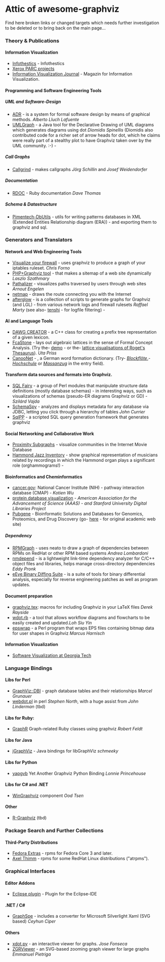 # Attic of awesome-graphviz
Find here broken links or changed targets which needs further investigation to be deleted or to bring back on the main page...

### Theory & Publications
#### Information Visualization
- [Infothestics](http://infosthetics.com/) - Infothestics
- [Xerox PARC projects](http://www.parc.com/) 
- [Information Visualization Journal](https://www.palgrave.com/gp/journals) - Magazin for Information Visualization.

#### Programming and Software Engineering Tools
##### UML and Software-Design
  - [ADR](http://www.albertolluch.com/research/adr) - is a system for formal software design by means of graphical methods. *Alberto Lluch Lafuente* 
  - [UMLGraph](http://www.umlgraph.org/) - a Java tool for the Declarative Drawing of UML diagrams which generates diagrams using dot *Diomidis Spinellis* (Diomidis also contributed code for a richer set of arrow heads for dot, which he claims were really part of a stealthy plot to have Graphviz taken over by the UML community. :-) -   
##### Call Graphs
  - [Callgrind](http://kcachegrind.sourceforge.net/cgi-bin/show.cgi) - makes callgraphs *Jörg Schillin* and *Josef Weidendorfer* 
##### Documentation
- [RDOC](http://rdoc.sourceforge.net) - Ruby documentation *Dave Thomas* 
##### Schema & Datastructure
  - [Pimentech-DbUtils](http://www.pimentech.fr) - utils for writing patterns databases in XML (Extended Entities Relationship diagram (ERA)) - and exporting them to graphviz and sql. 




### Generators and Translators 
#### Network and Web Engineering Tools 
- [Visualize your firewall](http://jekor.com/gressgraph/) - uses graphviz to produce a graph of your iptables ruleset. *Chris Forno* 
- [PHP+Graphviz tool](http://www.webhostingtalk.com) - that makes a sitemap of a web site dynamically *Laszlo Szathmary* 
- [Pathalizer](http://pathalizer.sourceforge.net/) - visualizes paths traversed by users through web sites *Arnout Engelen* 
- [netmap](http://netmap.sourceforge.net/) - draws the route connecting you with the Internet 
- [afterglow](http://afterglow.sourceforge.net/) - is a collection of scripts to generate graphs for Graphviz (and LGL) - from various network logs and firewall rulesets *Raffael Marty* (see also- [tenshi](http://inversepath.com/tenshi.html) - for logfile filtering) - 
#### AI and Language Tools 
- [DAWG CREATOR](http://www.webhostingtalk.com) - a C++ class for creating a prefix tree representation of a given lexicon. 
- [FcaStone](http://fcastone.sourceforge.net/) - lays out algebraic lattices in the sense of Formal Concept Analysis. (Try the- [demo](http://www.upriss.org.uk/fca/fcademo.html) - or the- [lattice visualisations of Roget's Thesaurus](http://www.ketlab.org.uk/roget.html)). *Uta Priss* 
- [CanooNet](http://www.canoo.net/services/WordformationDictionary/Controller) - , a German word formation dictionary. (Try- [_Blockflöte_](http://www.canoo.net/services/WordformationDictionary/Controller?asp=1&input=blockfl%F6te&features=%28Cat+N%29%28Gender+F%29&lang=de&country=CH&lookup=caseInSensitive),- [_Hochschule_](http://www.canoo.net/services/WordformationDictionary/Controller?asp=1&input=hochschule&features=%28Cat+N%29%28Gender+F%29&lang=de&country=CH&lookup=caseInSensitive) or [_Massanzug_](http://www.canoo.net/services/WordformationDictionary/Controller?asp=1&input=massanzug&features=%28Cat+N%29%28Gender+M%29&lang=de&country=CH&lookup=caseInSensitive) in the entry field).
#### Transform data sources and formats into Graphviz. 
- [SQL Fairy](http://sqlfairy.sourceforge.net/) - a group of Perl modules that manipulate structure data definitions (mostly database schemas) - in interesting ways, such as visualizations of schemas (pseudo-ER diagrams Graphviz or GD) - *Szilárd Vajda* 
- [SchemaSpy](http://schemaspy.sourceforge.net/) - analyzes and displays metadata for any database via JDBC, letting you click through a hierarchy of tables *John Currier* 
- [SqlPP](https://www.codeproject.com/Articles/4603/A-scripted-SQL-query-generation-framework-with-IDE) - a scripted SQL query generation framework that generates graphviz 
#### Social Networking and Collaborative Work 
- [Proximity Subgraphs](http://www.research.att.com/people/Volinsky_Christopher_T/custom_index.html) - visualize communities in the Internet Movie Database 
- [Hammond Jazz Inventory](http://www.hammondjazz.net/index.php?page=article&task=current&mode=detail&section=News&target=70) - show graphical representation of musicians related by recordings in which the Hammond organ plays a significant role (orghammograms!) - 


#### Bioinformatics and Cheminformatics
- [cancer.gov](http://cmap.nci.nih.gov/): National Cancer Institute (NIH) - pathway interaction database (CMAP) -  *Kotien Wu* 
- [protein database visualization](http://stke.sciencemag.org/) -  *American Association for the Advancement of Science (AAAS) - and Stanford University Digital Libraries Project* 
- [Pubgene](https://www.pubgene.com/) - Bioinformatic Solutions and Databases for Genomics, Proteomics, and Drug Discovery (go- [here](http://www.pubgene.org) - for original academic web site)

##### Dependency
- [RPMGraph](https://sourceforge.net/projects/freshmeat/) - uses neato to draw a graph of dependencies between RPMs on RedHat or other RPM based systems *Andrea Lombardoni* 
- [nmdepend](http://nmdepend.sourceforge.net/) - is a lightweight link-time dependency analyzer for C/C++ object files and libraries, helps manage cross-directory dependencies *Eddy Pronk* 
- [eEye Binary Diffing Suite](https://www.beyondtrust.com/) - is a suite of tools for binary differential analysis, especially for reverse engineering patches as well as program updates. 

#### Document preparation 
- [graphviz.tex](http://code.google.com/p/hamake/source/browse/trunk/doc/whitepaper/graphviz.tex?r=452): macros for including Graphviz in your LaTeX files *Derek Rayside* 
- [wdot.rb](http://wdot.rubyforge.org/) - a tool that allows workflow diagrams and flowcharts to be easily created and updated.*Loh Siu Yin* 
- [epswrap](http://mharnisch.gmxhome.de/projects.html) - a Perl program that wraps EPS files containing bitmap data for user shapes in Graphviz *Marcus Harnisch* 

#### Information Visualization
- [Software Visualization at Georgia Tech](http://www.gvu.gatech.edu/)

### Language Bindings 
#### Libs for Perl
- [GraphViz::DBI](http://search.cpan.org/search?dist=GraphViz-DBI) - graph database tables and their relationships *Marcel Grunauer* 
- [webdot.pl](???) in perl *Stephen North*, with a huge assist from *John Linderman* (tbd)
#### Libs for Ruby: 
- [GraphR](http://rockit.sourceforge.net/subprojects/graphr/) Graph-related Ruby classes using graphviz *Robert Feldt* 
#### Libs for Java
- [jGraphViz](http://jgraphviz.sourceforge.net/) - Java bindings for libGraphViz *schmeeky*
#### Libs for Python
 - [yapgvb](http://yapgvb.sourceforge.net/) Yet Another Graphviz Python Binding *Lonnie Princehouse* 
#### Libs for C# and .NET
- [WinGraphviz](http://wingraphviz.sourceforge.net/wingraphviz/) component *Ood Tsen* 
#### Other
- [R-Graphviz](#Rgraphviz) (tbd)

### Package Search and Further Collections
#### Third-Party Distributions 
- [Fedora Extras](http://navigationshilfe1.t-online.de/dnserror?url=http://download.fedora.redhat.com/) - rpms for Fedora Core 3 and later. 
- [Axel Thimm](http://atrpms.net/name/graphviz/) - rpms for some RedHat Linux distributions ("atrpms"). 

### Graphical Interfaces
#### Editor Addons
- [Eclipse plugin](https://sourceforge.net/#!/projects/eclipsegraphviz/) - Plugin for the Eclipse-IDE
#### .NET / C#
- [GraphSpe](http://www.graphspe.com/#/Home) - includes a converter for Microsoft Silverlight Xaml (SVG based) *Ceyhun Ciper* 
#### Others
- [xdot.py](https://sourceforge.net/projects/freshmeat/) - an interactive viewer for graphs. *Jose Fonseca* 
- [ZGRViewer](http://zvtm.sourceforge.net/zgrviewer.html) - an SVG-based zooming graph viewer for large graphs *Emmanuel Pietriga* 

<!-- 
### From before HTML to MD Conversion:

<li><a href="http://www2.research.att.com/~john/Grappa/" target="_blank">Grappa </a>, a pre-YOIX Graph Package for Java (also provides graph programming classes)[John Mocenigo]</li>

(also for <a href="http://www.wickle.com/wiki/index.php/Windows_Graphviz_Installation_Instructions" target="_blank">Windows</a> [Dknox])</li>


<li>java: a <a href="http://www.lmonson.com/downloads/dotparser/" target="_blank">parser</a> for dot files [Lynn Monson]</li>
<li>java: <a href="http://www2.research.att.com/~john/Grappa/" target="_blank">Grappa</a> (a GUI but offers basic graph classes) [John Mocenigo]</li>
<li><a href="http://www.juabus.ch/ClanDraw/ClanDraw.pdf" target="_blank">ClanDraw</a> family relationship (genealogy) visualization, works with GEDCOM, Java 1.5 [Hansuli Anderegg]</li>

<li><a href="http://droogs.org/autodia/">AutoDia</a> has a Graphviz option for generating UML diagrams from: Perl, Java, PHP, or C++ code [Aaron Trevena]</li>
<li><a href="http://dag.wieers.com/rpm/packages/graphviz/"><img alt="dag logo" src="{{ site.url }}/_pages/Resources/dag.png" /> Dag Wieers</a> - rpms for some RedHat Linux distributions.</li>

-->





